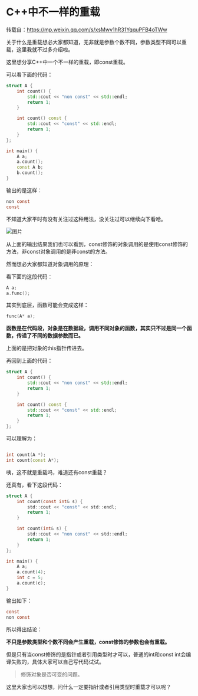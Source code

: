 # C++中不一样的重载

转载自：https://mp.weixin.qq.com/s/xsMwv1hR31YqquPFB4oTWw

关于什么是重载想必大家都知道，无非就是参数个数不同，参数类型不同可以重载，这里我就不过多介绍啦。



这里想分享C++中一个不一样的重载，即const重载。



可以看下面的代码：

```c++
struct A {
    int count() {
        std::cout << "non const" << std::endl;
        return 1;
    }

    int count() const {
        std::cout << "const" << std::endl;
        return 1;
    }
};

int main() {
    A a;
    a.count();
    const A b;
    b.count();
}
```

输出的是这样：

```c
non const
const
```



不知道大家平时有没有关注过这种用法，没关注过可以继续向下看哈。



![图片](https://mmbiz.qpic.cn/mmbiz_png/iaFp77VHVDePrc5TvQGXzzWwicp8jNAyz4O2uURnfYBeoHZ1VItu2A5IQFO5ohzNYV0ABcPcHCZeOtMomUILe16g/640?wx_fmt=png&wxfrom=5&wx_lazy=1&wx_co=1)



从上面的输出结果我们也可以看到，const修饰的对象调用的是使用const修饰的方法，非const对象调用的是非const的方法。



然而想必大家都知道对象调用的原理：



看下面的这段代码：

```c++
A a;
a.func();
```



其实到底层，函数可能会变成这样：

```c++
func(A* a);
```



**函数是在代码段，对象是在数据段，调用不同对象的函数，其实只不过是同一个函数，传递了不同的数据参数而已。**



上面的是把对象的this指针传进去。



再回到上面的代码：

```c++
struct A {
    int count() {
        std::cout << "non const" << std::endl;
        return 1;
    }

    int count() const {
        std::cout << "const" << std::endl;
        return 1;
    }
};
```



可以理解为：

```c++

int count(A *);
int count(const A*);
```



咦，这不就是重载吗，难道还有const重载？



还真有，看下这段代码：

```c
struct A {
    int count(const int& s) {
        std::cout << "const" << std::endl;
        return 1;
    }

    int count(int& s) {
        std::cout << "non const" << std::endl;
        return 1;
    }
};

int main() {
    A a;
    a.count(4);
    int c = 5;
    a.count(c);
}
```



输出如下：

```c
const
non const
```

所以得出结论：



**不只是参数类型和个数不同会产生重载，const修饰的参数也会有重载。**



但是只有当const修饰的是指针或者引用类型时才可以，普通的int和const int会编译失败的，具体大家可以自己写代码试试。



> 修饰对象是否可变的问题。



这里大家也可以想想，问什么一定要指针或者引用类型时重载才可以呢？

